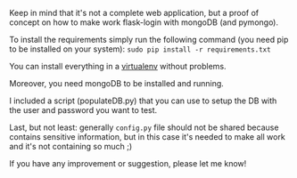 Keep in mind that it's not a complete web application, but a proof of concept on how to make work flask-login with mongoDB (and pymongo).

To install the requirements simply run the following command (you need pip to be installed on your system):
`sudo pip install -r requirements.txt`

You can install everything in a [virtualenv](https://virtualenv.pypa.io/en/latest/) without problems.

Moreover, you need mongoDB to be installed and running.

I included a script (populateDB.py) that you can use to setup the DB with the user and password you want to test.

Last, but not least: generally `config.py` file should not be shared because contains sensitive information, but in this case it's needed to make all work and it's not containing so much ;)

If you have any improvement or suggestion, please let me know!

